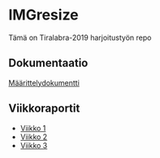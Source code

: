 # IMGresize

Tämä on Tiralabra-2019 harjoitustyön repo

## Dokumentaatio
[Määrittelydokumentti](../master/Dokumentaatio/M%C3%A4%C3%A4rittelydokumentti.md)

## Viikkoraportit
- [Viikko 1](../master/Viikkoraportit/viikko_1.md)
- [Viikko 2](../master/Viikkoraportit/viikko_2.md)
- [Viikko 3](../master/Viikkoraportit/viikko_3.md)

